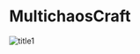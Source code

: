 # MultichaosCraft
![title1](https://github.com/user-attachments/assets/7a162c23-31f3-42c0-96a6-596e2750e0c2)
